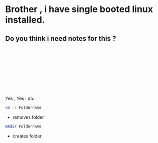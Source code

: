 # Brother , i have single booted linux installed. 
## Do you think i need notes for this ?<br/>
<br/>
<br/>
<br/>
<br/>
<br/>
<br/>
<br/>
<br/>
<br/>
Yes , Yes i do.

```bash
rm -r Foldername
```
- removes folder

```bash
mkdir Foldername
```
- creates folder